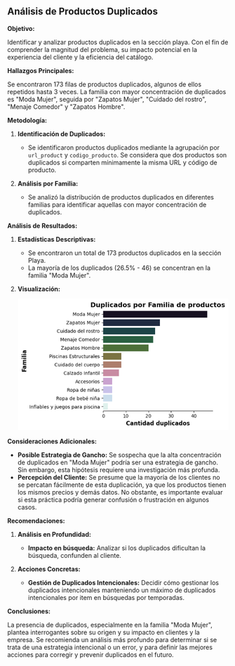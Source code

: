 ## Análisis de Productos Duplicados

**Objetivo:**

Identificar y analizar productos duplicados en la sección playa. Con el fin de comprender la magnitud del problema, su impacto potencial en la experiencia del cliente y la eficiencia del catálogo.

**Hallazgos Principales:**

Se encontraron 173 filas de productos duplicados, algunos de ellos repetidos hasta 3 veces. La familia con mayor concentración de duplicados es "Moda Mujer", seguida por "Zapatos Mujer", "Cuidado del rostro", "Menaje Comedor" y "Zapatos Hombre".

**Metodología:**

1.  **Identificación de Duplicados:**

    *   Se identificaron productos duplicados mediante la agrupación por `url_product` y `codigo_producto`. Se considera que dos productos son duplicados si comparten mínimamente la misma URL y código de producto.

2.  **Análisis por Familia:**

    *   Se analizó la distribución de productos duplicados en diferentes familias para identificar aquellas con mayor concentración de duplicados.

**Análisis de Resultados:**

1.  **Estadísticas Descriptivas:**

    *   Se encontraron un total de 173 productos duplicados en la sección Playa.
    *   La mayoría de los duplicados (26.5% - 46) se concentran  en la familia "Moda Mujer".

2.  **Visualización:**

    ![image.png](/etl-falabella-playa/data/output/visualization/duplicated_products_family.png)

**Consideraciones Adicionales:**

*   **Posible Estrategia de Gancho:** Se sospecha que la alta concentración de duplicados en "Moda Mujer" podría ser una estrategia de gancho. Sin embargo, esta hipótesis requiere una investigación más profunda.
*   **Percepción del Cliente:** Se presume que la mayoría de los clientes no se percatan fácilmente de esta duplicación, ya que los productos tienen los mismos precios y demás datos. No obstante, es importante evaluar si esta práctica podría generar confusión o frustración en algunos casos.

**Recomendaciones:**

1.  **Análisis en Profundidad:**

    *   **Impacto en búsqueda:** Analizar si los duplicados dificultan la búsqueda, confunden al cliente.

2.  **Acciones Concretas:**

    *   **Gestión de Duplicados Intencionales:** Decidir cómo gestionar los duplicados intencionales manteniendo un máximo de duplicados intencionales por item en búsquedas por temporadas.


**Conclusiones:**

La presencia de duplicados, especialmente en la familia "Moda Mujer", plantea interrogantes sobre su origen y su impacto en clientes y la empresa. Se recomienda un análisis más profundo para determinar si se trata de una estrategia intencional o un error, y para definir las mejores acciones para corregir y prevenir duplicados en el futuro.